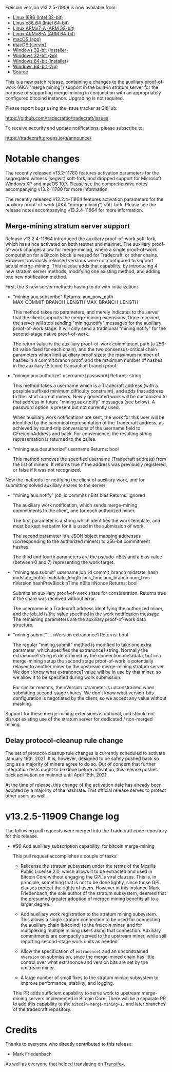 Freicoin version v13.2.5-11909 is now available from:

  * [Linux i686 (Intel 32-bit)](https://s3.amazonaws.com/in.freico.stable/freicoin-v13.2.5-11909-i686-pc-linux-gnu.tar.gz)
  * [Linux x86_64 (Intel 64-bit)](https://s3.amazonaws.com/in.freico.stable/freicoin-v13.2.5-11909-x86_64-linux-gnu.tar.gz)
  * [Linux ARMv7-A (ARM 32-bit)](https://s3.amazonaws.com/in.freico.stable/freicoin-v13.2.5-11909-arm-linux-gnueabihf.tar.gz)
  * [Linux ARMv8-A (ARM 64-bit)](https://s3.amazonaws.com/in.freico.stable/freicoin-v13.2.5-11909-aarch64-linux-gnu.tar.gz)
  * [macOS (app)](https://s3.amazonaws.com/in.freico.stable/freicoin-v13.2.5-11909-osx.dmg)
  * [macOS (server)](https://s3.amazonaws.com/in.freico.stable/freicoin-v13.2.5-11909-osx64.tar.gz)
  * [Windows 32-bit (installer)](https://s3.amazonaws.com/in.freico.stable/freicoin-v13.2.5-11909-win32-setup.exe)
  * [Windows 32-bit (zip)](https://s3.amazonaws.com/in.freico.stable/freicoin-v13.2.5-11909-win32.zip)
  * [Windows 64-bit (installer)](https://s3.amazonaws.com/in.freico.stable/freicoin-v13.2.5-11909-win64-setup.exe)
  * [Windows 64-bit (zip)](https://s3.amazonaws.com/in.freico.stable/freicoin-v13.2.5-11909-win64.zip)
  * [Source](https://github.com/tradecraftio/tradecraft/archive/v13.2.5-11909.zip)

This is a new patch release, containing a changes to the auxiliary proof-of-work
(AKA "merge mining") support in the built-in stratum server for the purpose of
supporting merge-mining in conjunction with an appropriately configured bitcoind
instance.  Upgrading is not required.

Please report bugs using the issue tracker at GitHub:

  <https://github.com/tradecraftio/tradecraft/issues>

To receive security and update notifications, please subscribe to:

  <https://tradecraft.groups.io/g/announce/>

Notable changes
===============

The recently released v13.2-11780 features activation parameters for the
segregated witness (segwit) soft-fork, and dropped support for Microsoft
Windows XP and macOS 10.7.  Please see the comprehensive notes accompanying
v13.2-11780 for more information.

The recently released v13.2.4-11864 features activation parameters for the
auxiliary proof-of-work (AKA "merge mining") soft-fork.  Please see the release
notes accompanying v13.2.4-11864 for more information.

Merge-mining stratum server support
-----------------------------------

Release v13.2.4-11864 introduced the auxiliary proof-of-work soft-fork, which
has since activated on both testnet and mainnet.  The auxiliary proof-of-work
changes allow for merge-mining, where a single proof-of-work computation for a
Bitcoin block is reused for Tradecraft, or other chains.  However previously
released versions were not configured to support actual merge-mining.  This
release adds that capability, by introducing 4 new stratum server methods,
modifying one existing method, and adding one new notification method.

First, the 3 new server methods having to do with initialization:

- "mining.aux.subscribe"
  Returns: aux_pow_path MAX_COMMIT_BRANCH_LENGTH MAX_BRANCH_LENGTH

  This method takes no parameters, and merely indicates to the server that the
  client supports the merge-mining extensions.  Once received, the server will
  stop sending "mining.notify" messages for the auxiliary proof-of-work stage.
  It will only send a traditional "mining.notify" for the second-stage native
  proof-of-work.

  The return value is the auxiliary proof-of-work commitment path (a 256-bit
  value fixed for each chain), and the two consensus-critical chain parameters
  which limit auxiliary proof sizes: the maximum number of hashes in a commit
  branch proof, and the maximum number of hashes in the auxiliary (Bitcoin)
  transaction branch proof.

- "minign.aux.authorize" username [password]
  Returns: string

  This method takes a username which is a Tradecraft address (with a possible
  suffixed minimum difficulty constraint), and adds that address to the list of
  current miners.  Newly generated work will be customized to that address in
  future "mining.aux.notify" messages (see below).  A password option is present
  but not currently used.

  When auxiliary work notifications are sent, the work for this user will be
  identified by the canonical representation of the Tradecraft address, as
  achieved by round-trip conversions of the username field to CFreicoinAddress
  and back.  For convenience, the resulting string representation is returned to
  the callee.

- "mining.aux.deauthorize" username
  Returns: bool

  This method removes the specified username (Tradecraft address) from the list
  of miners.  It returns true if the address was previously registered, or false
  if it was not recognized.

Now the methods for notifying the client of auxiliary work, and for submitting
solved auxiliary shares to the server:

- "mining.aux.notify" job_id commits nBits bias
  Returns: ignored

  The auxiliary work notification, which sends merge-mining commitments to the
  client, one for each authorized miner.

  The first parameter is a string which identifies the work template, and must
  be kept verbatim for it is used in the submission of work.

  The second parameter is a JSON object mapping addresses (corresponding to the
  authorized miners) to 256-bit commitment hashes.

  The third and fourth parameters are the pseudo-nBits and a bias value (between
  0 and 7) representing the work target.

- "mining.aux.submit" username job_id commit_branch midstate_hash
                      midstate_buffer midstate_length lock_time aux_branch
                      num_txns nVersion hashPrevBlock nTime nBits nNonce
  Returns: bool

  Submits an auxiliary proof-of-work share for consideration.  Returns true if
  the share was received without error.

  The username is a Tradecraft address identifying the authorized miner, and the
  job_id is the value specified in the work notification message.  The remaining
  parameters are the auxiliary proof-of-work data structure.

- "mining.submit" ... nVersion extranonce1
  Returns: bool

  The regular "mining.submit" method is modified to take one extra parameter,
  which specifies the extranonce1 string.  Normally the extranonce1 string is
  determined by the connection metadata, but in a merge-mining setup the second
  stage proof-of-work is potentially relayed to another miner by the upstream
  merge-mining stratum server.  We don't know what extranonce1 value will be in
  use by that miner, so we allow it to be specified during work submission.

  For similar reasons, the nVersion parameter is unconstrained when submitting
  second-stage shares.  We don't know what version-bits configuration is
  negotiated by the client, so we accept any value without masking.

Support for these merge-mining extensions is optional, and should not disrupt
existing use of the stratum server for dedicated / non-merged mining.

Delay protocol-cleanup rule change
----------------------------------

The set of protocol-cleanup rule changes is currently scheduled to activate
January 16th, 2021.  It is, however, designed to be safely pushed back so long
as a majority of miners agree to do so.  Out of concern that further integration
tests ought to be done before activation, this release pushes back activation on
mainnet until April 16th, 2021.

At the time of release, this change of the activation date has already been
adopted by a majority of the hashrate.  This official release serves to protect
other users as well.

v13.2.5-11909 Change log
========================

The following pull requests were merged into the Tradecraft code repository for
this release.

- #90 Add auxiliary subscription capability, for bitcoin merge-mining

  This pull request accomplishes a couple of tasks:

  - Relicense the stratum subsystem under the terms of the Mozilla Public
    License 2.0, which allows it to be extracted and used in Bitcoin Core
    without engaging the GPL's viral clauses.  This is, in principle, something
    that is not to be done lightly, since those GPL clauses protect the rights
    of users.  However in this instance Mark Friedenbach, the sole author of the
    stratum subsystem, deemed that the presumed greater adoption of merged
    mining benefits all to a larger degree.

  - Add auxiliary work registration to the stratum mining subsystem.  This
    allows a single stratum connection to be used for connecting the auxiliary
    chain (bitcoind) to the freicoin miner, and for multiplexing multiple mining
    users along that connection. Auxiliary commitments are compactly served to
    the upstream miner, while still reporting second-stage work units as needed.

  - Allow the specification of `extranonce1` and an unconstrained `nVersion` on
    submission, since the merge-mined chain has little control over what
    extranonce and version bits are set by the upstream miner.

  - A large number of small fixes to the stratum mining subsystem to improve
    performance, stability, and logging.

  This PR adds sufficient capability to serve work to upstream merge-mining
  servers implemented in Bitcoin Core. There will be a separate PR to add this
  capability to the `bitcoin-merge-mining-13` and later branches of the
  tradecraft repository.

Credits
=======

Thanks to everyone who directly contributed to this release:

- Mark Friedenbach

As well as everyone that helped translating on
[Transifex](https://www.transifex.com/tradecraft/freicoin-1/).
